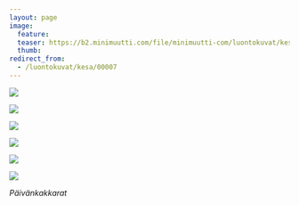 ```yaml
---
layout: page
image:
  feature:
  teaser: https://b2.minimuutti.com/file/minimuutti-com/luontokuvat/kes%C3%A4/5/DSC10915-245px.jpg
  thumb:
redirect_from:
  - /luontokuvat/kesa/00007
---
```


![](https://b2.minimuutti.com/file/minimuutti-com/luontokuvat/kes%C3%A4/5/DSC10034-800px.jpg)

![](https://b2.minimuutti.com/file/minimuutti-com/luontokuvat/kes%C3%A4/5/DSC10037-800px.jpg)

![](https://b2.minimuutti.com/file/minimuutti-com/luontokuvat/kes%C3%A4/5/DSC10904-800px.jpg)

![](https://b2.minimuutti.com/file/minimuutti-com/luontokuvat/kes%C3%A4/5/DSC10912-800px.jpg)

![](https://b2.minimuutti.com/file/minimuutti-com/luontokuvat/kes%C3%A4/5/DSC10915-800px.jpg)

![](https://b2.minimuutti.com/file/minimuutti-com/luontokuvat/kes%C3%A4/5/DSC10917-800px.jpg)

*Päivänkakkarat*
